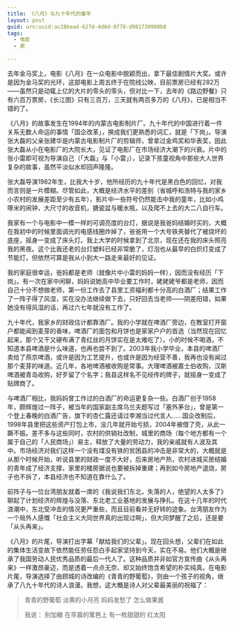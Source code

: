 ```yaml
---
title: 《八月》与九十年代的童年
layout: post
guid: urn:uuid:ac28bead-627d-4d6d-8f78-d981730908b8
tags:
  - 电影
  - 家
  
---
```


去年金马奖上，电影《八月》在一众电影中脱颖而出，拿下最佳剧情片大奖。或许是因为金马奖的光环，这部电影上周五终于在院线公映，目前票房已经有282万——虽然只是动辄上亿的大片的零头的零头，但对比一下，去年的《路边野餐》只有六百万票房，《长江图》只有三百万，三天就有两百多万的《八月》，已是相当不错的了。

《八月》的故事发生在1994年的内蒙古电影制片厂。九十年代的中国进行着一件关系无数人命运的事情「国企改革」，换成我们更熟悉的词汇，就是「下岗」。导演张大磊的父亲张建华是内蒙古电影制片厂的剪辑师，曾拿过金鸡奖和华表奖，因此张大磊从小在电影厂的大院长大，见证了电影厂在市场经济大潮下的兴衰。片中的张小雷即可视为导演自己（「大磊」与「小雷」），记录下孩童视角中那些大人世界复杂的故事，虽然平淡似水却回声隆隆。

张大磊导演1982年生，比我大十岁，他所经历的九十年代是黑白色的回忆，对我而言则是一片模糊。尽管如此，大概是经济水平的差别（省城呼和浩特与我的家乡小农村的发展差距至少有五年），影片中一些符号仍然能击中我的童年，比如小鸡啄米的闹钟，大尺寸的收音机，搪瓷盆与暖水瓶，以及爬不上去的大二八自行车。

我家有一个与电影中一模一样的可调亮度的台灯，据说是我爸妈结婚时买的，大概在我初中的时候里面调光的电感线圈炸掉了，爸爸用一个大号铁夹替代了被烧坏的底座，摇身一变成了床头灯。我上大学的时候拿到了北京，现在还在我的床头照亮我的黑夜。这个比我还老的台灯塑料已经非常脆了，灯泡也从最早的白炽灯变成了节能灯，但依然可算是我从小到大一路走来最好的见证。

我的家庭很幸运，爸妈都是老师（就像片中小雷的妈妈一样），因而没有经历「下岗」。有一次在家中闲聊，妈妈说她高中毕业要工作时，姥姥姥爷都是老师，因而自己十分不想做老师，第一份工作去了县里工资福利都十分高的白酒厂；结果工作了一阵子得了风湿，实在没办法继续做下去，只好回去当老师——阴差阳错，如果她没有得风湿的话，再过六七年就没有工作了。

九十年代，我家乡的财政估计都靠酒厂。我的小学就在啤酒厂旁边，在教室打开窗户都能闻到麦芽的香味，啤酒厂的面包和月饼也是家家户户的首选（当然现在回忆起来，那个又干又硬布满了青红丝的月饼实在是太难吃了）。小的时候不喝酒，不知道本县啤酒是什么味道，也再也尝不到了。2003年我小学毕业，本县的啤酒厂卖给了燕京啤酒，或许是因为工艺提升，也或许是因为经营不善，我再也没有闻过那个麦芽的味道。近几年，各地啤酒被收购是常事。大理啤酒被嘉士伯收购，汉斯啤酒被青岛收购，好歹留了个名字；我县这样名不见经传的牌子，就摇身一变成了贴牌商了。

与啤酒厂相比，我妈妈曾工作过的白酒厂的命运更复杂一些。白酒厂创于1958年，颇辉煌过一阵子，被当年的国家副主席乌兰夫题写过「塞外茅台」，曾是第一个登上春晚的白酒广告，旗下的杏仁露还请过李湘当过代言人……国企改制后，1998年县里把这些资产打包上市，没几年就开始亏损，2004年被借了壳，从此一蹶不振。差不多与这些同时，农村的供销社改制，城里的商场（每个地方都有一个属于自己的「人民商场」）易主，释放了大量的劳动力，我的亲戚就有人波及其中。市场经济对我们这样一个没有煤没有铁的贫困县的冲击是非常大的，大概就是从那个时候开始，听说县里的财政一度不大好，后来房地产热，农村进城买房结婚的青年成了经济支撑，家里的楼房据说也要被拆掉重建；再到如今房地产退烧，房子也不拆了，本县经济也不知道在靠什么了。

前阵子与一位台湾朋友就着一席的《我说我们东北，失落的人，绝望的人太多了》聊起了计划经济的辉煌与没落、东北老工业基地的发展与挣扎。在这十几年的时代浪潮中，东北受冲击的情况更严重些，而且目前看并无好转的迹象。台湾朋友作为一个局外人感慨「社会主义大同世界真的出现过啊」，但大同梦醒了之后，还是要「从头再来」。

《八月》的片尾，导演打出字幕「献给我们的父辈」。现在回头想，父辈们在如此的集体生活变故下依然能任劳任怨白手起家坚持到今天，实在不易。他们大概是继承了我国劳动人民优秀品质的最后一代人了。这种品质并非如官方宣传曲《从头再来》一样激昂豪迈，而是透着一点点无奈、却又始终饱含希望的朴实纯真。在电影片尾，导演选择了由顾城的诗改编的《青青的野葡萄》，则由一个孩子的视角，继承了八九十年代的诗人浪漫。我想，这大概是诗人对父辈最美丽的祝福了：

> 青青的野葡萄
> 淡黄的小月亮
> 妈妈发愁了
> 怎么做果酱
> 
> 我说：
> 别加糖
> 在早晨的篱笆上
> 有一枚甜甜的
> 红太阳

